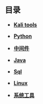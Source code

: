 ## 目录


- [**Kali tools**]()
  
- [**Python**]()
  
- [**中间件**]()
  
- [**Java**]()
  
- [**Sql**]()
  
- [**Linux**]()
  
- [**系统工具**]()

<!-- 本站点是使用 [GitHub Pages](./pages/page_one.md) 构建的 -->
